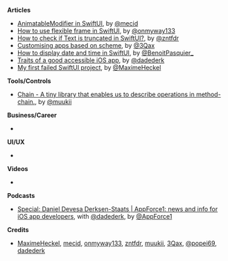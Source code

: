 
**Articles**

* [AnimatableModifier in SwiftUI](https://swiftwithmajid.com/2021/01/11/animatablemodifier-in-swiftui/), by [@mecid](https://twitter.com/mecid)
* [How to use flexible frame in SwiftUI](https://onmyway133.com/blog/how-to-use-flexible-frame-in-swiftui/), by [@onmyway133](https://twitter.com/onmyway133)
* [How to check if Text is truncated in SwiftUI?](https://fivestars.blog/swiftui/trucated-text.html), by [@zntfdr](https://twitter.com/zntfdr)
* [Customising apps based on scheme](https://jakub.codes/posts/app-scheme), by [@3Qax](https://twitter.com/jakubtowarek)
* [How to display date and time in SwiftUI](https://benoitpasquier.com/date-formatter-swiftui/), by [@BenoitPasquier_](https://twitter.com/benoitpasquier_)
* [Traits of a good accessible iOS app](https://levelup.gitconnected.com/traits-of-a-good-accessible-ios-app-25266ee08fb9?sk=00b53e96c0cf477ebf814ce0e271e11b), by [@dadederk](https://twitter.com/dadederk)
* [My first failed SwiftUI project](https://blog.maximeheckel.com/posts/first-failed-swiftui-project/), by [@MaximeHeckel](https://twitter.com/MaximeHeckel)

**Tools/Controls**

* [Chain - A tiny library that enables us to describe operations in method-chain.](https://github.com/VergeGroup/Chain), by [@muukii](https://twitter.com/muukii_app)

**Business/Career**

* 

**UI/UX**

* 

**Videos**

* 

**Podcasts**

* [Special: Daniel Devesa Derksen-Staats | AppForce1: news and info for iOS app developers](https://www.buzzsprout.com/1414396/7142317), with [@dadederk](https://twitter.com/dadederk), by [@AppForce1](https://twitter.com/AppForce1)

**Credits**

* [MaximeHeckel](https://github.com/MaximeHeckel), [mecid](https://github.com/mecid), [onmyway133](https://github.com/onmyway133), [zntfdr](https://github.com/zntfdr), [muukii](https://github.com/muukii), [3Qax](https://github.com/3Qax), [@popei69](https://github.com/popei69), [dadederk](https://github.com/dadederk)

